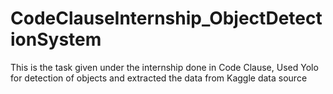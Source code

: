 # CodeClauseInternship_ObjectDetectionSystem
This is the task given under the internship done in Code Clause, Used Yolo for detection of objects and extracted the data from Kaggle data source
